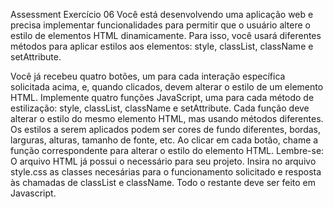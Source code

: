 Assessment
Exercício 06
Você está desenvolvendo uma aplicação web e precisa implementar funcionalidades para permitir que o usuário altere o estilo de elementos HTML dinamicamente. Para isso, você usará diferentes métodos para aplicar estilos aos elementos: style, classList, className e setAttribute.

Você já recebeu quatro botões, um para cada interação específica solicitada acima, e, quando clicados, devem alterar o estilo de um elemento HTML.
Implemente quatro funções JavaScript, uma para cada método de estilização: style, classList, className e setAttribute.
Cada função deve alterar o estilo do mesmo elemento HTML, mas usando métodos diferentes.
Os estilos a serem aplicados podem ser cores de fundo diferentes, bordas, larguras, alturas, tamanho de fonte, etc.
Ao clicar em cada botão, chame a função correspondente para alterar o estilo do elemento HTML.
Lembre-se:
O arquivo HTML já possui o necessário para seu projeto. Insira no arquivo style.css as classes necesárias para o funcionamento solicitado e resposta às chamadas de classList e className. Todo o restante deve ser feito em Javascript.
